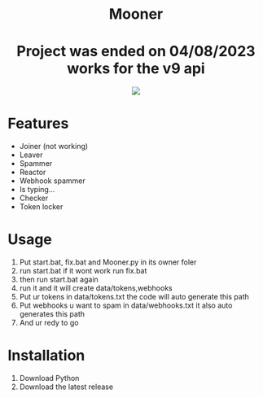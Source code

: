 <h1 align="center">
  Mooner
</h1>
<h1 align="center">
  Project was ended on 04/08/2023 works for the v9 api 
</h1>

<div align="center">
     <img  src="https://media.tenor.com/-LlG5WSoK74AAAAj/monkey.gif">
</div>

# Features
- Joiner (not working)
- Leaver
- Spammer
- Reactor
- Webhook spammer
- Is typing...
- Checker
- Token locker

# Usage
1. Put start.bat, fix.bat and Mooner.py in its owner foler
2. run start.bat if it wont work run fix.bat
3. then run start.bat again
4. run it and it will create data/tokens,webhooks
5. Put ur tokens in data/tokens.txt the code will auto generate this path
6. Put webhooks u want to spam in data/webhooks.txt it also auto generates this path
7. And ur redy to go

# Installation
1. Download Python
2. Download the latest release
